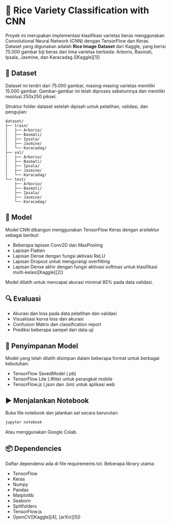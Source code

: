 # 🍚 Rice Variety Classification with CNN

Proyek ini merupakan implementasi klasifikasi varietas beras menggunakan Convolutional Neural Network (CNN) dengan TensorFlow dan Keras. Dataset yang digunakan adalah **Rice Image Dataset** dari Kaggle, yang berisi 75.000 gambar biji beras dari lima varietas berbeda: Arborio, Basmati, Ipsala, Jasmine, dan Karacadag.([Kaggle][1])

## 📁 Dataset

Dataset ini terdiri dari 75.000 gambar, masing-masing varietas memiliki 15.000 gambar. Gambar-gambar ini telah diproses sebelumnya dan memiliki resolusi 250x250 piksel.

Struktur folder dataset setelah dipisah untuk pelatihan, validasi, dan pengujian:

```
dataset/
├── train/
│   ├── Arborio/
│   ├── Basmati/
│   ├── Ipsala/
│   ├── Jasmine/
│   └── Karacadag/
├── val/
│   ├── Arborio/
│   ├── Basmati/
│   ├── Ipsala/
│   ├── Jasmine/
│   └── Karacadag/
└── test/
    ├── Arborio/
    ├── Basmati/
    ├── Ipsala/
    ├── Jasmine/
    └── Karacadag/
```

## 🧠 Model

Model CNN dibangun menggunakan TensorFlow Keras dengan arsitektur sebagai berikut:

* Beberapa lapisan Conv2D dan MaxPooling
* Lapisan Flatten
* Lapisan Dense dengan fungsi aktivasi ReLU
* Lapisan Dropout untuk mengurangi overfitting
* Lapisan Dense akhir dengan fungsi aktivasi softmax untuk klasifikasi multi-kelas([Kaggle][2])

Model dilatih untuk mencapai akurasi minimal 85% pada data validasi.

## 🔍 Evaluasi

* Akurasi dan loss pada data pelatihan dan validasi
* Visualisasi kurva loss dan akurasi
* Confusion Matrix dan classification report
* Prediksi beberapa sampel dari data uji

## 💾 Penyimpanan Model

Model yang telah dilatih disimpan dalam beberapa format untuk berbagai kebutuhan:

* TensorFlow SavedModel (.pb)
* TensorFlow Lite (.tflite) untuk perangkat mobile
* TensorFlow\.js (.json dan .bin) untuk aplikasi web

## ▶️ Menjalankan Notebook

Buka file notebook dan jalankan sel secara berurutan:

```bash
jupyter notebook
```

Atau menggunakan Google Colab.

## 📦 Dependencies

Daftar dependensi ada di file requirements.txt. Beberapa library utama:

* TensorFlow
* Keras
* Numpy
* Pandas
* Matplotlib
* Seaborn
* Splitfolders
* TensorFlow\.js
* OpenCV([Kaggle][4], [arXiv][5])
